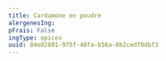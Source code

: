 ```yaml
---
title: Cardamone en poudre
alergenesIng:
pFrais: False
ingType: epices
uuid: 84e02801-975f-40fa-b56a-8b2cedf0dbf3
---
```


